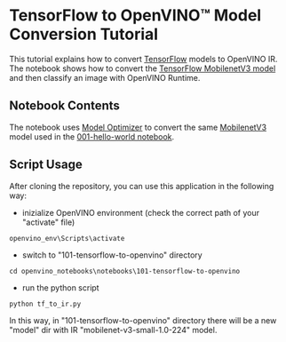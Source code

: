 # TensorFlow to OpenVINO™ Model Conversion Tutorial
This tutorial explains how to convert [TensorFlow](https://www.tensorflow.org) models to OpenVINO IR. The notebook shows how to convert the [TensorFlow MobilenetV3 model](https://github.com/tensorflow/models/tree/master/research/slim/nets/mobilenet) and then classify an image with OpenVINO Runtime.

Notebook Contents
-
The notebook uses [Model Optimizer](https://docs.openvino.ai/latest/openvino_docs_MO_DG_Deep_Learning_Model_Optimizer_DevGuide.html) to convert the same [MobilenetV3](https://docs.openvino.ai/latest/omz_models_model_mobilenet_v3_small_1_0_224_tf.html) model used in the [001-hello-world notebook](../001-hello-world/001-hello-world.ipynb).

Script Usage
-
After cloning the repository, you can use this application in the following way:
+ inizialize OpenVINO environment (check the correct path of your "activate" file)
 ```
 openvino_env\Scripts\activate
 ```
+ switch to "101-tensorflow-to-openvino" directory
 ```
 cd openvino_notebooks\notebooks\101-tensorflow-to-openvino
 ```
+ run the python script
 ```
 python tf_to_ir.py
 ```
In this way, in "101-tensorflow-to-openvino" directory there will be a new "model" dir with IR "mobilenet-v3-small-1.0-224" model.
